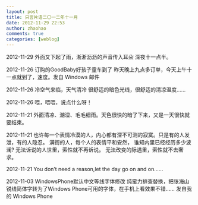 ```yaml
---
layout: post
title: 只言片语二〇一二年十一月
date: 2012-11-29 22:53
author: zhaohao
comments: true
categories: [weblog]
---
```

2012-11-29 外面又下起了雨，淅淅沥沥的声音传入耳朵 深夜十一点半。

2012-11-26 订购的GoodBaby好孩子童车到了 昨天晚上九点多订单，今天上午十一点就到了，速度。发自 Windows 邮件

2012-11-26 冷空气来临，天气清冷 很舒适的暗色光线，很舒适的清凉温度……

2012-11-26 喂，喂喂，说点什么呀！

2012-11-21 外面清凉、潮湿、毛毛细雨。天色很快的暗了下来，又是一天很快就要结束。

2012-11-21 也许每一个表情冷漠的人，内心都有深不可测的寂寞。只是有的人发泄，有的人隐忍。 满街的人，每个人的表情平和安然， 谁知内里已经经历多少波澜? 无法诉说的人世里，索性就不再诉说。 无法改变的际遇里，索性就不去奢求。

2012-11-21 You don’t need a reason,let the day go on and on……

2012-11-03 WindowsPhone默认中文等线字体修改 纯蛮力排查替换，把张海山锐线简体字转为了Windows Phone可用的字体，在手机上看效果不错…… 发自我的 Windows Phone
